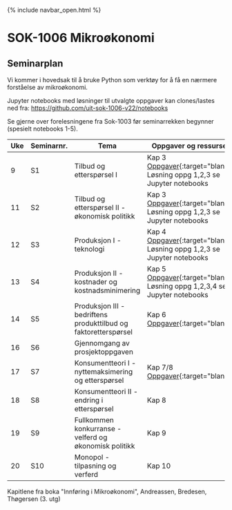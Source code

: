 {% include navbar_open.html %}
# SOK-1006 Mikroøkonomi    

## Seminarplan   

Vi kommer i hovedsak til å bruke Python som verktøy for å få en nærmere forståelse av mikroøkonomi.    

Jupyter notebooks med løsninger til utvalgte oppgaver kan clones/lastes ned fra: https://github.com/uit-sok-1006-v22/notebooks

Se gjerne over forelesningene fra Sok-1003 før seminarrekken begynner (spesielt notebooks 1-5).   

|Uke| Seminarnr.    | Tema  <img width=350/>     |  Oppgaver og ressurser <img width=350/>  |
|----|------------|-----------------------------------------------|--------------------------------------|
| 9| S1  | Tilbud og etterspørsel I                |Kap 3 [Oppgaver](seminarer/seminar_1.md){:target="blank"}<br> Løsning oppg 1,2,3 se Jupyter notebooks|
| 11|S2    | Tilbud og etterspørsel II - økonomisk politikk   | Kap 3 [Oppgaver](seminarer/seminar_2.md){:target="blank"}<br> Løsning oppg 1,2,3 se Jupyter notebooks |
| 12|S3    | Produksjon I - teknologi               |Kap 4 [Oppgaver](seminarer/seminar_3.md){:target="blank"}<br> Løsning oppg 1,2,3 se Jupyter notebooks |
| 13|S4    | Produksjon II - kostnader og kostnadsminimering       |Kap 5 [Oppgaver](seminarer/seminar_4.md){:target="blank"}<br> Løsning oppg 1,2,3,4 se Jupyter notebooks   |
| 14| S5| Produksjon III - bedriftens produkttilbud og faktoretterspørsel       |Kap 6 [Oppgaver](seminarer/seminar_5.md){:target="blank"} |
| 16|  S6| Gjennomgang av prosjektoppgaven |        |
| 17| S7  | Konsumentteori I - nyttemaksimering og etterspørsel     |Kap 7/8 [Oppgaver](seminarer/seminar_7.md){:target="blank"}  |
| 18| S8  | Konsumentteori II - endring i etterspørsel     |Kap 8    |
| 19| S9 | Fullkommen konkurranse - velferd og økonomisk politikk       |Kap 9   |
| 20| S10 | Monopol - tilpasning og verferd       |Kap 10   |

Kapitlene fra boka "Innføring i Mikroøkonomi", Andreassen, Bredesen, Thøgersen (3. utg)
